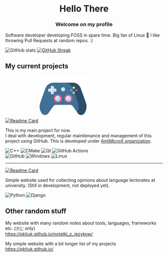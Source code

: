 <h1 align="center">Hello There
</h1>
<h3 align="center">Welcome on my profile
</h3>
Software developer developing FOSS in spare time. Big fan of Linux 🐧  
I like throwing Pull Requests at random repos. :)

![GitHub stats](https://github-readme-stats.vercel.app/api?username=pktiuk&show_icons=true&theme=github_dark) [![GitHub Streak](https://streak-stats.demolab.com?user=pktiuk&theme=github-dark-blue&date_format=j%20M%5B%20Y%5D&mode=weekly)](https://git.io/streak-stats)
<!-- [![vercel trophy](https://github-profile-trophy.vercel.app/?username=pktiuk&theme=darkhub&title=MultiLanguage,PullRequest,Commits,Commits,Issues)](https://github.com/ryo-ma/github-profile-trophy) -->
## My current projects

[![Readme Card](https://github-readme-stats.vercel.app/api/pin/?username=antimicrox&repo=antimicrox&theme=github_dark)](https://github.com/antimicrox/antimicrox)
<img src="https://raw.githubusercontent.com/AntiMicroX/antimicrox/master/src/images/antimicrox.png" alt="Icon" width="150"/>

This is my main project for now.  
I deal with development, regular maintienance and management of this project using GitHub. This is developed under [AntiMicroX organization](https://github.com/antiMicroX/).

![C++](https://img.shields.io/badge/c++-%2300599C.svg?style=for-the-badge&logo=c%2B%2B&logoColor=white)
![CMake](https://img.shields.io/badge/CMake-%23008FBA.svg?style=for-the-badge&logo=cmake&logoColor=white)
![Qt](https://img.shields.io/badge/Qt-%23217346.svg?style=for-the-badge&logo=Qt&logoColor=white)
![GitHub Actions](https://img.shields.io/badge/github%20actions-%232671E5.svg?style=for-the-badge&logo=githubactions&logoColor=white)  
![GitHub](https://img.shields.io/badge/github-%23121011.svg?style=for-the-badge&logo=github&logoColor=white)
![Windows](https://img.shields.io/badge/Windows-0078D6?style=for-the-badge&logo=windows&logoColor=white)
![Linux](https://img.shields.io/badge/Linux-FCC624?style=for-the-badge&logo=linux&logoColor=black)

---

[![Readme Card](https://github-readme-stats.vercel.app/api/pin/?username=sjopinie&repo=sjopinie&theme=github_dark)](https://github.com/sjopinie/sjopinie)

Simple website used for collecting opinions about language lectorates at university. (Still in development, not deployed yet).

![Python](https://img.shields.io/badge/python-3670A0?style=for-the-badge&logo=python&logoColor=ffdd54)
![Django](https://img.shields.io/badge/django-%23092E20.svg?style=for-the-badge&logo=django&logoColor=white)

## Other random stuff

My website with many random notes about tools, languages, frameworks etc. (🇵🇱 only)  
https://pktiuk.github.io/notatki_z_jezykow/

My simple website with a bit longer list of my projects  
https://pktiuk.github.io/

<!-- Badges from: https://github.com/Ileriayo/markdown-badges -->
